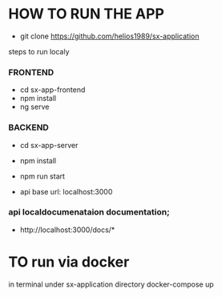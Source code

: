 # HOW TO RUN THE APP
- git clone https://github.com/helios1989/sx-application

steps to run localy
### FRONTEND
- cd sx-app-frontend
- npm install
- ng serve

### BACKEND
- cd sx-app-server
- npm install
- npm run start

- api base url: localhost:3000



### api localdocumenataion documentation;
- http://localhost:3000/docs/*

# TO run via docker
in terminal under sx-application directory
docker-compose up


